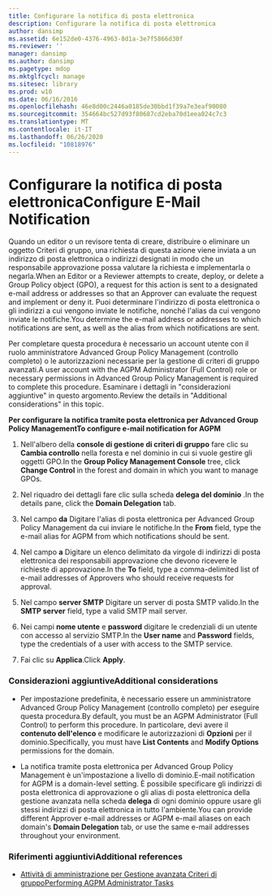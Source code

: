 ```yaml
---
title: Configurare la notifica di posta elettronica
description: Configurare la notifica di posta elettronica
author: dansimp
ms.assetid: 6e152de0-4376-4963-8d1a-3e7f5866d30f
ms.reviewer: ''
manager: dansimp
ms.author: dansimp
ms.pagetype: mdop
ms.mktglfcycl: manage
ms.sitesec: library
ms.prod: w10
ms.date: 06/16/2016
ms.openlocfilehash: 46e8d00c2446a0185de30bbd1f39a7e3eaf90080
ms.sourcegitcommit: 354664bc527d93f80687cd2eba70d1eea024c7c3
ms.translationtype: MT
ms.contentlocale: it-IT
ms.lasthandoff: 06/26/2020
ms.locfileid: "10818976"
---
```

# <span data-ttu-id="2a3a4-103">Configurare la notifica di posta elettronica</span><span class="sxs-lookup"><span data-stu-id="2a3a4-103">Configure E-Mail Notification</span></span>


<span data-ttu-id="2a3a4-104">Quando un editor o un revisore tenta di creare, distribuire o eliminare un oggetto Criteri di gruppo, una richiesta di questa azione viene inviata a un indirizzo di posta elettronica o indirizzi designati in modo che un responsabile approvazione possa valutare la richiesta e implementarla o negarla.</span><span class="sxs-lookup"><span data-stu-id="2a3a4-104">When an Editor or a Reviewer attempts to create, deploy, or delete a Group Policy object (GPO), a request for this action is sent to a designated e-mail address or addresses so that an Approver can evaluate the request and implement or deny it.</span></span> <span data-ttu-id="2a3a4-105">Puoi determinare l'indirizzo di posta elettronica o gli indirizzi a cui vengono inviate le notifiche, nonché l'alias da cui vengono inviate le notifiche.</span><span class="sxs-lookup"><span data-stu-id="2a3a4-105">You determine the e-mail address or addresses to which notifications are sent, as well as the alias from which notifications are sent.</span></span>

<span data-ttu-id="2a3a4-106">Per completare questa procedura è necessario un account utente con il ruolo amministratore Advanced Group Policy Management (controllo completo) o le autorizzazioni necessarie per la gestione di criteri di gruppo avanzati.</span><span class="sxs-lookup"><span data-stu-id="2a3a4-106">A user account with the AGPM Administrator (Full Control) role or necessary permissions in Advanced Group Policy Management is required to complete this procedure.</span></span> <span data-ttu-id="2a3a4-107">Esaminare i dettagli in "considerazioni aggiuntive" in questo argomento.</span><span class="sxs-lookup"><span data-stu-id="2a3a4-107">Review the details in "Additional considerations" in this topic.</span></span>

**<span data-ttu-id="2a3a4-108">Per configurare la notifica tramite posta elettronica per Advanced Group Policy Management</span><span class="sxs-lookup"><span data-stu-id="2a3a4-108">To configure e-mail notification for AGPM</span></span>**

1.  <span data-ttu-id="2a3a4-109">Nell'albero della **console di gestione di criteri di gruppo** fare clic su **Cambia controllo** nella foresta e nel dominio in cui si vuole gestire gli oggetti GPO.</span><span class="sxs-lookup"><span data-stu-id="2a3a4-109">In the **Group Policy Management Console** tree, click **Change Control** in the forest and domain in which you want to manage GPOs.</span></span>

2.  <span data-ttu-id="2a3a4-110">Nel riquadro dei dettagli fare clic sulla scheda **delega del dominio** .</span><span class="sxs-lookup"><span data-stu-id="2a3a4-110">In the details pane, click the **Domain Delegation** tab.</span></span>

3.  <span data-ttu-id="2a3a4-111">Nel campo **da** Digitare l'alias di posta elettronica per Advanced Group Policy Management da cui inviare le notifiche.</span><span class="sxs-lookup"><span data-stu-id="2a3a4-111">In the **From** field, type the e-mail alias for AGPM from which notifications should be sent.</span></span>

4.  <span data-ttu-id="2a3a4-112">Nel campo **a** Digitare un elenco delimitato da virgole di indirizzi di posta elettronica dei responsabili approvazione che devono ricevere le richieste di approvazione.</span><span class="sxs-lookup"><span data-stu-id="2a3a4-112">In the **To** field, type a comma-delimited list of e-mail addresses of Approvers who should receive requests for approval.</span></span>

5.  <span data-ttu-id="2a3a4-113">Nel campo **server SMTP** Digitare un server di posta SMTP valido.</span><span class="sxs-lookup"><span data-stu-id="2a3a4-113">In the **SMTP server** field, type a valid SMTP mail server.</span></span>

6.  <span data-ttu-id="2a3a4-114">Nei campi **nome utente** e **password** digitare le credenziali di un utente con accesso al servizio SMTP.</span><span class="sxs-lookup"><span data-stu-id="2a3a4-114">In the **User name** and **Password** fields, type the credentials of a user with access to the SMTP service.</span></span>

7.  <span data-ttu-id="2a3a4-115">Fai clic su **Applica**.</span><span class="sxs-lookup"><span data-stu-id="2a3a4-115">Click **Apply**.</span></span>

### <span data-ttu-id="2a3a4-116">Considerazioni aggiuntive</span><span class="sxs-lookup"><span data-stu-id="2a3a4-116">Additional considerations</span></span>

-   <span data-ttu-id="2a3a4-117">Per impostazione predefinita, è necessario essere un amministratore Advanced Group Policy Management (controllo completo) per eseguire questa procedura.</span><span class="sxs-lookup"><span data-stu-id="2a3a4-117">By default, you must be an AGPM Administrator (Full Control) to perform this procedure.</span></span> <span data-ttu-id="2a3a4-118">In particolare, devi avere il **contenuto dell'elenco** e modificare le autorizzazioni di **Opzioni** per il dominio.</span><span class="sxs-lookup"><span data-stu-id="2a3a4-118">Specifically, you must have **List Contents** and **Modify Options** permissions for the domain.</span></span>

-   <span data-ttu-id="2a3a4-119">La notifica tramite posta elettronica per Advanced Group Policy Management è un'impostazione a livello di dominio.</span><span class="sxs-lookup"><span data-stu-id="2a3a4-119">E-mail notification for AGPM is a domain-level setting.</span></span> <span data-ttu-id="2a3a4-120">È possibile specificare gli indirizzi di posta elettronica di approvazione o gli alias di posta elettronica della gestione avanzata nella scheda **delega** di ogni dominio oppure usare gli stessi indirizzi di posta elettronica in tutto l'ambiente.</span><span class="sxs-lookup"><span data-stu-id="2a3a4-120">You can provide different Approver e-mail addresses or AGPM e-mail aliases on each domain's **Domain Delegation** tab, or use the same e-mail addresses throughout your environment.</span></span>

### <span data-ttu-id="2a3a4-121">Riferimenti aggiuntivi</span><span class="sxs-lookup"><span data-stu-id="2a3a4-121">Additional references</span></span>

-   [<span data-ttu-id="2a3a4-122">Attività di amministrazione per Gestione avanzata Criteri di gruppo</span><span class="sxs-lookup"><span data-stu-id="2a3a4-122">Performing AGPM Administrator Tasks</span></span>](performing-agpm-administrator-tasks.md)

 

 





